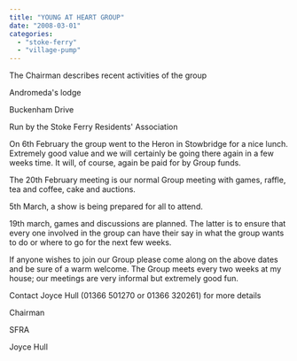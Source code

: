 ```yaml
---
title: "YOUNG AT HEART GROUP"
date: "2008-03-01"
categories: 
  - "stoke-ferry"
  - "village-pump"
---
```


The Chairman describes recent activities of the group

Andromeda's lodge

Buckenham Drive

Run by the Stoke Ferry Residents' Association

On 6th February the group went to the Heron in Stowbridge for a nice lunch. Extremely good value and we will certainly be going there again in a few weeks time. It will, of course, again be paid for by Group funds.

The 20th February meeting is our normal Group meeting with games, raffle, tea and coffee, cake and auctions.

5th March, a show is being prepared for all to attend.

19th march, games and discussions are planned. The latter is to ensure that every one involved in the group can have their say in what the group wants to do or where to go for the next few weeks.

If anyone wishes to join our Group please come along on the above dates and be sure of a warm welcome. The Group meets every two weeks at my house; our meetings are very informal but extremely good fun.

Contact Joyce Hull (01366 501270 or 01366 320261) for more details

Chairman

SFRA

Joyce Hull
